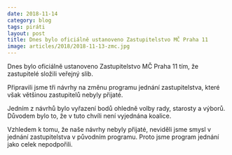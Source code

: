 ```yaml
---
date: 2018-11-14
category: blog
tags: piráti
layout: post
title: Dnes bylo oficiálně ustanoveno Zastupitelstvo MČ Praha 11
image: articles/2018/2018-11-13-zmc.jpg
---
```


Dnes bylo oficiálně ustanoveno Zastupitelstvo MČ Praha 11 tím, že zastupitelé složili veřejný slib.

Připravili jsme tři návrhy na změnu programu jednání zastupitelstva, které však většinou zastupitelů nebyly přijaté.

Jedním z návrhů bylo vyřazení bodů ohledně volby rady, starosty a výborů. Důvodem bylo to, že v tuto chvíli není vyjednána koalice.

Vzhledem k tomu, že naše návrhy nebyly přijaté, neviděli jsme smysl v jednání zastupitelstva v původním programu. Proto jsme program jednání jako celek nepodpořili.
